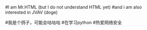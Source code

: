 #I am Mr.HTML (but I do not understand HTML yet)
#and i am also interested in JVAV (doge)

#我是个鸽子，可能会咕咕咕
#在学习python
#热爱网络安全

